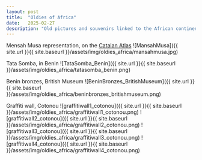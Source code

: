 ```yaml
---
layout: post
title:  "Oldies of Africa"
date:   2025-02-27
description: "Old pictures and souvenirs linked to the African continent"
---
```


Mensah Musa representation, on the [Catalan Atlas](https://en.wikipedia.org/wiki/Catalan_Atlas)
![MansahMusa]({{ site.url }}{{ site.baseurl }}/assets/img/oldies_africa/mansahmusa.jpg)

Tata Somba, in Benin
![TataSomba_Benin]({{ site.url }}{{ site.baseurl }}/assets/img/oldies_africa/tatasomba_benin.png)

Benin bronzes, British Museum
![BeninBronzes_BritishMuseum]({{ site.url }}{{ site.baseurl }}/assets/img/oldies_africa/beninbronzes_britishmuseum.png)

Graffiti wall, Cotonou
![graffitiwall1_cotonou]({{ site.url }}{{ site.baseurl }}/assets/img/oldies_africa/graffitiwall1_cotonou.png)
![graffitiwall2_cotonou]({{ site.url }}{{ site.baseurl }}/assets/img/oldies_africa/graffitiwall2_cotonou.png)
![graffitiwall3_cotonou]({{ site.url }}{{ site.baseurl }}/assets/img/oldies_africa/graffitiwall3_cotonou.png)
![graffitiwall4_cotonou]({{ site.url }}{{ site.baseurl }}/assets/img/oldies_africa/graffitiwall4_cotonou.png)

